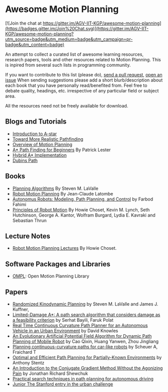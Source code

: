 Awesome Motion Planning
=======================

[![Join the chat at https://gitter.im/AGV-IIT-KGP/awesome-motion-planning](https://badges.gitter.im/Join%20Chat.svg)](https://gitter.im/AGV-IIT-KGP/awesome-motion-planning?utm_source=badge&utm_medium=badge&utm_campaign=pr-badge&utm_content=badge)

An attempt to collect a curated list of awesome learning resources, research
papers, tools and other resources related to Motion Planning. This is inpired from
several such lists in programming community.

If you want to contribute to this list (please do), [send a pull
request](https://github.com/AGV-IIT-KGP/awesome-motion-planning/compare/),
[open an
issue](https://github.com/AGV-IIT-KGP/awesome-motion-planning/issues/new) When
sending suggestions please add a short blurb/description about each book that
you have personally read/benefited from. Feel free to debate quality, headings,
etc.  irrespective of any particular field or subject area.

All the resources need not be freely available for download.


Blogs and Tutorials
-------------------

* [Introduction to A-star](http://theory.stanford.edu/~amitp/GameProgramming/AStarComparison.html)
* [Toward More Realistic Pathfinding](http://www.gamasutra.com/view/feature/131505/toward_more_realistic_pathfinding.php)
* [Overview of Motion Planning](http://www.gamasutra.com/blogs/MattKlingensmith/20130907/199787/Overview_of_Motion_Planning.php)
* [A* Path Finding for Beginners](http://www.policyalmanac.org/games/aStarTutorial.htm) By Patrick Lester
* [Hybrid A* Implementation](http://blog.habrador.com/2015/11/explaining-hybrid-star-pathfinding.html)
* [Dubins Path](https://gieseanw.wordpress.com/2012/10/21/a-comprehensive-step-by-step-tutorial-to-computing-dubins-paths/)

Books
------

* [Planning Algorithms](http://msl.cs.uiuc.edu/planning/index.html) By Steven M. LaValle
* [Robot Motion Planning](http://www.springer.com/engineering/robotics/book/978-0-7923-9129-6) By Jean-Claude Latombe
* [Autonomus Robots: Modeling, Path Planning, and Control](http://books.google.co.in/books?id=s7-4g1wcp8MC&lpg=PA13&dq=robot%20%2B%20planning%20%2B%20feedback%20control&pg=PR4#v=onepage&q&f=false) by Farbod Fahimi
* [Principles of Robot Motion](http://mitpress.mit.edu/books/principles-robot-motion) By Howie Choset, Kevin M. Lynch, Seth Hutchinson, George A. Kantor, Wolfram Burgard, Lydia E. Kavraki and Sebastian Thrun

Lecture Notes
------------

* [Robot Motion Planning Lectures](http://www.cs.cmu.edu/~motionplanning/lecture/lecture.html) By Howie Choset.

Software Packages and Libraries
-------------------------------

* [OMPL](http://ompl.kavrakilab.org/): Open Motion Planning Library

Papers
------
* [Randomized Kinodynamic Planning](http://ijr.sagepub.com/content/20/5/378.full.pdf+html) by Steven M. LaValle and James J. Kuffner, 
* [Limited-Damage A*: A path search algorithm that considers damage as a feasibility criterion](http://www.sciencedirect.com/science/article/pii/S0950705110001905) by Serhat Bayili, Faruk Polat
* [Real Time Continuous Curvature Path Planner for an Autonomous Vehicle in an Urban Environment](http://cs.stanford.edu/people/davidknowles/knowles-surf06.pdf) by David Knowles
* [An Evolutionary Artificial Potential Field Algorithm for Dynamic Path Planning of Mobile Robot](http://ieeexplore.ieee.org/xpls/abs_all.jsp?arnumber=4058914&tag=1) by Cao Qixin, Huang Yanwen, Zhou Jingliang
* [Planning continuous-curvature paths for car-like robots](http://ieeexplore.ieee.org/xpls/abs_all.jsp?arnumber=568985) by Scheuer A, Fraichard T
* [Optimal and Efficient Path Planning for Partially-Known Environments](http://link.springer.com/chapter/10.1007%2F978-1-4615-6325-9_11) by Anthony Stentz
* [An Introduction to the Conjugate Gradient Method Without the Agonizing Pain](http://www.cs.cmu.edu/~quake-papers/painless-conjugate-gradient.pdf) by Jonathan Richard Shewchuk
* [Practical search techniques in path planning for autonomous driving](http://ai.stanford.edu/~ddolgov/papers/dolgov_gpp_stair08.pdf)
* [Junior The Stanford entry in the urban challenge](http://robots.stanford.edu/papers/junior08.pdf)
